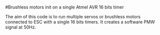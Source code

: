 #Brushless motors init on a single Atmel AVR 16 bits timer

The aim of this code is to run multiple servos or brushless motors connected to ESC with a single 16 bits timers.
It creates a software PMW signal at 50Hz.